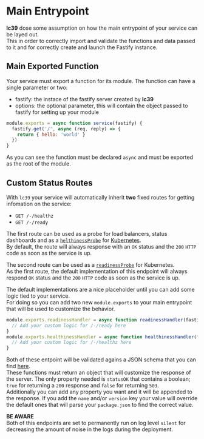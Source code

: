 # Main Entrypoint
**lc39** dose some assumption on how the main entrypoint of your service can be layed out.  
This in order to correctly import and validate the functions and data passed to it and for correctly create
and launch the Fastify instance.

## Main Exported Function
Your service must export a function for its module. The function can have a single parameter or two:
- fastify: the instace of the fastify server created by **lc39**
- options: the optional parameter, this will contain the object passed to fastify for setting up your module

```javascript
module.exports = async function service(fastify) {
  fastify.get('/', async (req, reply) => {
    return { hello: 'world' }
  })
}
```
As you can see the function must be declared `async` and must be exported as the root of the module.

## Custom Status Routes
With `lc39` your service will automatically inherit **two** fixed routes for getting infomation on the
service:

- `GET /-/healthz`
- `GET /-/ready`

The first route can be used as a probe for load balancers, status dashboards
and as a [`helthinessProbe`][k8s-deployment-probes] for [Kubernetes][k8s].  
By default, the route will always response with an `OK` status and the `200` `HTTP` code as soon as the service is up.

The second route can be used as a [`readinessProbe`][k8s-deployment-probes] for Kubernetes.  
As the first route, the default implementation of this endpoint will always respond
`OK` status and the `200` `HTTP` code as soon as the service is up.

The default implementations are a nice placeholder until you can add some logic tied to your service.  
For doing so you can add two new `module.exports` to your main entrypoint that will be used to customize
the behavior.

```javascript
module.exports.readinessHandler = async function readinessHandler(fastify) {
  // Add your custom logic for /-/ready here
}
module.exports.healthinessHandler = async function healthinessHandler(fastify) {
  // Add your custom logic for /-/healthz here
}
```

Both of these entpoint will be validated agains a JSON schema that you can find [here][status-routes-schema].  
These functions must return an object that will customize the response of the server. The only property needed
is `statusOK` that contains a boolean; `true` for returning a `200` response and `false` for returning `503`.  
Additionally you can add any property you want and it will be appended to the response. If you add the `name`
and/or `version` key your value will override the default ones that will parse your `package.json` to find
the correct value.

**BE AWARE**  
Both of this endpoints are set to permanently run on log level `silent` for decreasing the amount of noise in the
logs during the deployment.

[k8s]: https://kubernetes.io/
[k8s-deployment-probes]: https://kubernetes.io/docs/tasks/configure-pod-container/configure-liveness-readiness-probes/
[status-routes-schema]: ../lib/status-routes.schema.json
